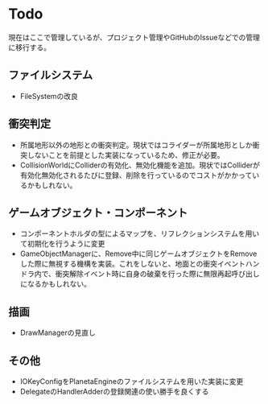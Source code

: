 # Todo

現在はここで管理しているが、プロジェクト管理やGitHubのIssueなどでの管理に移行する。

## ファイルシステム

- FileSystemの改良

## 衝突判定

- 所属地形以外の地形との衝突判定。現状ではコライダーが所属地形としか衝突しないことを前提とした実装になっているため、修正が必要。
- CollisionWorldにColliderの有効化、無効化機能を追加。現状ではColliderが有効化無効化されるたびに登録、削除を行っているのでコストがかかっているかもしれない。

## ゲームオブジェクト・コンポーネント

- コンポーネントホルダの型によるマップを、リフレクションシステムを用いて初期化を行うように変更
- GameObjectManagerに、Remove中に同じゲームオブジェクトをRemoveした際に無視する機構を実装。これをしないと、地面との衝突イベントハンドラ内で、衝突解除イベント時に自身の破棄を行った際に無限再起呼び出しになるかもしれない。

## 描画

- DrawManagerの見直し

## その他

- IOKeyConfigをPlanetaEngineのファイルシステムを用いた実装に変更
- DelegateのHandlerAdderの登録関連の使い勝手を良くする
